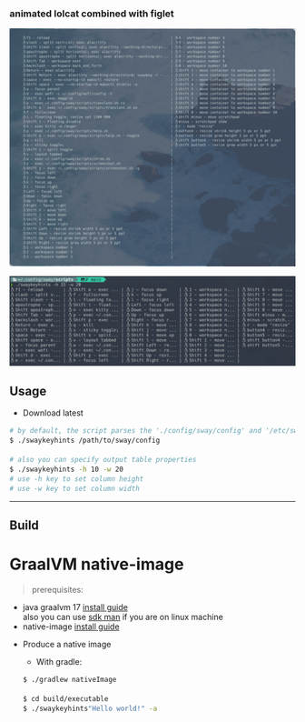 ### animated lolcat combined with figlet

<p align="center">
   <img src="https://github.com/owpk/sway-keyhints/blob/main/github/nwg.jpg"/>
</p>

<p align="center">
   <img src="https://github.com/owpk/sway-keyhints/blob/main/github/console.jpg"/>
</p>

## Usage
- Download latest 

```bash
# by default, the script parses the './config/sway/config' and '/etc/sway/config' paths
$ ./swaykeyhints /path/to/sway/config

# also you can specify output table properties
$ ./swaykeyhints -h 10 -w 20
# use -h key to set column height
# use -w key to set column width
```

---
## Build
# <a name="gvm"></a><h1>GraalVM native-image</h1>

> prerequisites:
- java graalvm 17 [install guide](https://www.graalvm.org/docs/getting-started/)  
  also you can use [sdk man](https://sdkman.io/install) if you are on linux machine
- native-image [install guide](https://www.graalvm.org/reference-manual/native-image/)

* Produce a native image

   * With gradle:

   ```bash
   $ ./gradlew nativeImage

   $ cd build/executable
   $ ./swaykeyhints"Hello world!" -a
   ```
